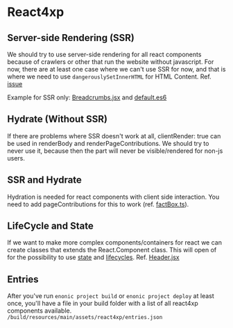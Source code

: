 # React4xp
## Server-side Rendering (SSR)
We should try to use server-side rendering for all react components because of crawlers or other that run the website without javascript. For now, there are at least one case where we can't use SSR for now, and that is where we need to use `dangerouslySetInnerHTML` for HTML Content. Ref. [issue](https://github.com/enonic/lib-react4xp/issues/33)

Example for SSR only: [Breadcrumbs.jsx](/src/main/resources/react4xp/_entries/Breadcrumb.jsx) and [default.es6](/src/main/resources/site/pages/default/default.es6)

## Hydrate (Without SSR)
If there are problems where SSR doesn't work at all, clientRender: true can be used in renderBody and renderPageContributions. We should try to never use it, because then the part will never be visible/rendered for non-js users.

## SSR and Hydrate
Hydration is needed for react components with client side interaction. You need to add pageContributions for this to work (ref. [factBox.ts](/src/main/resources/site/parts/factBox/factBox.ts)).

## LifeCycle and State
If we want to make more complex components/containers for react we can create classes that extends the React.Component class. This will open of for the possibility to use [state](https://reactjs.org/docs/state-and-lifecycle.html#adding-local-state-to-a-class) and [lifecycles](https://reactjs.org/docs/react-component.html#the-component-lifecycle). Ref. [Header.jsx](/src/main/resources/react4xp/_entries/Header.jsx)

## Entries
After you've run `enonic project build` or `enonic project deploy` at least once, you'll have a file in your build folder with a list of all react4xp components available. `/build/resources/main/assets/react4xp/entries.json`
